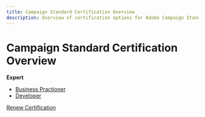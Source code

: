 ```yaml
---
title: Campaign Standard Certification Overview
description: Overview of certification options for Adobe Campaign Standard
---
```

# Campaign Standard Certification Overview

**Expert**

* [Business Practioner](/help/certifications/acs/acs-e-business.md) <!--AD0-E307-->
* [Developer](/help/certifications/acs/acs-e-developer.md) <!--AD0-E306-->

[Renew Certification](/help/certifications/acs/acs-renew.md)
